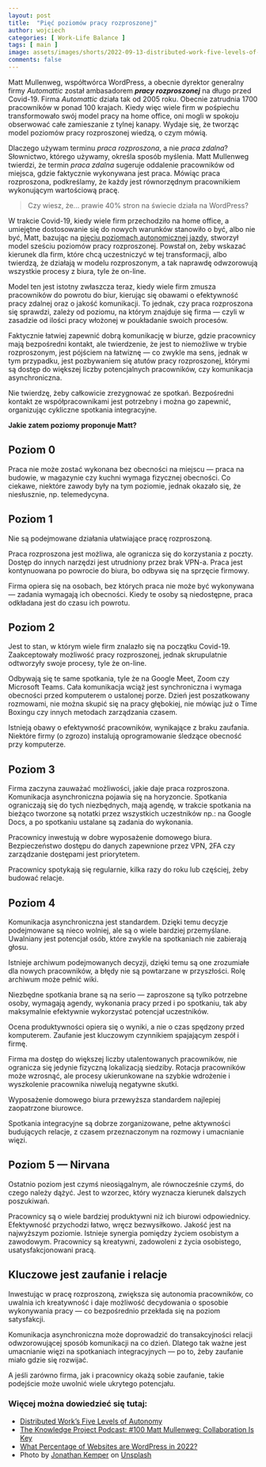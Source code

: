 ```yaml
---
layout: post
title:  "Pięć poziomów pracy rozproszonej"
author: wojciech
categories: [ Work-Life Balance ]
tags: [ main ]
image: assets/images/shorts/2022-09-13-distributed-work-five-levels-of-autonomy.jpg
comments: false
---
```


Matt Mullenweg, współtwórca WordPress, a obecnie dyrektor generalny firmy _Automattic_ został ambasadorem _**pracy
rozproszonej**_ na długo przed Covid-19. Firma _Automattic_ działa tak od 2005 roku. Obecnie
zatrudnia 1700 pracowników w ponad 100 krajach. Kiedy więc wiele firm w pośpiechu transformowało swój model pracy na
home office, oni mogli w spokoju obserwować całe zamieszanie z tylnej kanapy. Wydaje się, że tworząc model poziomów
pracy rozproszonej wiedzą, o czym mówią.

Dlaczego używam terminu _praca rozproszona_, a nie _praca zdalna_? Słownictwo, którego używamy, określa sposób myślenia.
Matt Mullenweg twierdzi, że termin _praca zdalna_ sugeruje oddalenie pracowników od miejsca, gdzie faktycznie wykonywana
jest praca. Mówiąc praca rozproszona, podkreślamy, że każdy jest równorzędnym pracownikiem wykonującym wartościową
pracę.

> Czy wiesz, że... prawie 40% stron na świecie działa na WordPress?

W trakcie Covid-19, kiedy wiele firm przechodziło na home office, a umiejętne dostosowanie się do nowych warunków
stanowiło o być, albo nie być, Matt, bazując na
[pięciu poziomach autonomicznej jazdy](https://www.truecar.com/blog/5-levels-autonomous-vehicles/), stworzył model
sześciu poziomów pracy rozproszonej. Powstał on, żeby wskazać kierunek dla firm, które chcą uczestniczyć w tej
transformacji, albo twierdzą, że działają w modelu rozproszonym, a tak naprawdę odwzorowują wszystkie procesy z biura,
tyle że on-line.

Model ten jest istotny zwłaszcza teraz, kiedy wiele firm zmusza pracowników do powrotu do biur, kierując się obawami o
efektywność pracy zdalnej oraz o jakość komunikacji. To jednak, czy praca rozproszona się sprawdzi, zależy od poziomu,
na którym znajduje się firma — czyli w zasadzie od ilości pracy włożonej w poukładanie swoich procesów.

Faktycznie łatwiej zapewnić dobrą komunikację w biurze, gdzie pracownicy mają bezpośredni kontakt, ale twierdzenie, że
jest to niemożliwe w trybie rozproszonym, jest pójściem na łatwiznę — co zwykle ma sens, jednak w tym przypadku, jest
pozbywaniem się atutów pracy rozproszonej, którymi są dostęp do większej liczby potencjalnych pracowników, czy
komunikacja asynchroniczna.

Nie twierdzę, żeby całkowicie zrezygnować ze spotkań. Bezpośredni kontakt ze współpracownikami jest potrzebny i można go
zapewnić, organizując cykliczne spotkania integracyjne.

**Jakie zatem poziomy proponuje Matt?**

## Poziom 0

Praca nie może zostać wykonana bez obecności na miejscu — praca na budowie, w magazynie czy kuchni wymaga fizycznej
obecności. Co ciekawe, niektóre zawody były na tym poziomie, jednak okazało się, że niesłusznie, np. telemedycyna.

## Poziom 1

Nie są podejmowane działania ułatwiające pracę rozproszoną.

Praca rozproszona jest możliwa, ale ogranicza się do korzystania z poczty. Dostęp do innych narzędzi jest
utrudniony przez brak VPN-a. Praca jest kontynuowana po powrocie do biura, bo odbywa się na sprzęcie firmowy.

Firma opiera się na osobach, bez których praca nie może być wykonywana — zadania wymagają ich obecności.
Kiedy te osoby są niedostępne, praca odkładana jest do czasu ich powrotu.

## Poziom 2

Jest to stan, w którym wiele firm znalazło się na początku Covid-19. Zaakceptowały możliwość pracy rozproszonej, jednak
skrupulatnie odtworzyły swoje procesy, tyle że on-line.

Odbywają się te same spotkania, tyle że na Google Meet, Zoom czy Microsoft Teams. Cała komunikacja wciąż jest
synchroniczna i wymaga obecności przed komputerem o ustalonej porze.
Dzień jest poszatkowany rozmowami, nie można skupić się na pracy głębokiej, nie mówiąc już o Time Boxingu czy innych
metodach zarządzania czasem.

Istnieją obawy o efektywność pracowników, wynikające z braku zaufania. Niektóre firmy (o zgrozo) instalują
oprogramowanie śledzące obecność przy komputerze.

## Poziom 3

Firma zaczyna zauważać możliwości, jakie daje praca rozproszona. Komunikacja asynchroniczna pojawia się na horyzoncie.
Spotkania ograniczają się do tych niezbędnych, mają agendę, w trakcie spotkania na bieżąco tworzone są notatki przez
wszystkich uczestników np.: na Google Docs, a po spotkaniu ustalane są zadania do wykonania.

Pracownicy inwestują w dobre wyposażenie domowego biura. Bezpieczeństwo dostępu do danych zapewnione przez VPN, 2FA czy
zarządzanie dostępami jest priorytetem.

Pracownicy spotykają się regularnie, kilka razy do roku lub częściej, żeby budować relacje.

## Poziom 4

Komunikacja asynchroniczna jest standardem. Dzięki temu decyzje podejmowane są nieco wolniej, ale są o
wiele bardziej przemyślane. Uwalniany jest potencjał osób, które zwykle na spotkaniach nie zabierają głosu.

Istnieje archiwum podejmowanych decyzji, dzięki temu są one zrozumiałe dla nowych pracowników, a błędy nie są
powtarzane w przyszłości. Rolę archiwum może pełnić wiki.

Niezbędne spotkania brane są na serio — zaproszone są tylko potrzebne osoby, wymagają agendy, wykonania pracy przed i po
spotkaniu, tak aby maksymalnie efektywnie wykorzystać potencjał uczestników.

Ocena produktywności opiera się o wyniki, a nie o czas spędzony przed komputerem. Zaufanie jest kluczowym
czynnikiem spajającym zespół i firmę.

Firma ma dostęp do większej liczby utalentowanych pracowników, nie ogranicza się jedynie fizyczną lokalizacją siedziby.
Rotacja pracowników może wzrosnąć, ale procesy ukierunkowane na szybkie wdrożenie i wyszkolenie pracownika
niwelują negatywne skutki.

Wyposażenie domowego biura przewyższa standardem najlepiej zaopatrzone biurowce.

Spotkania integracyjne są dobrze zorganizowane, pełne aktywności budujących relacje, z czasem przeznaczonym na rozmowy i
umacnianie więzi.

## Poziom 5 — Nirvana

Ostatnio poziom jest czymś nieosiągalnym, ale równocześnie czymś, do czego należy dążyć. Jest to wzorzec, który
wyznacza kierunek dalszych poszukiwań.

Pracownicy są o wiele bardziej produktywni niż ich biurowi odpowiednicy. Efektywność
przychodzi łatwo, wręcz bezwysiłkowo. Jakość jest na najwyższym poziomie. Istnieje synergia pomiędzy życiem osobistym a
zawodowym. Pracownicy są kreatywni, zadowoleni z życia osobistego, usatysfakcjonowani pracą.

## Kluczowe jest zaufanie i relacje

Inwestując w pracę rozproszoną, zwiększa się autonomia pracowników, co uwalnia ich kreatywność i daje możliwość
decydowania o sposobie wykonywania pracy — co bezpośrednio przekłada się na poziom satysfakcji.

Komunikacja asynchroniczna może doprowadzić do transakcyjności relacji odwzorowującej sposób komunikacji na co dzień.
Dlatego tak ważne jest umacnianie więzi na spotkaniach integracyjnych — po to, żeby zaufanie miało gdzie się rozwijać.

A jeśli zarówno firma, jak i pracownicy okażą sobie zaufanie, takie podejście może uwolnić wiele ukrytego potencjału.

### Więcej można dowiedzieć się tutaj:

- [Distributed Work’s Five Levels of Autonomy](https://ma.tt/2020/04/five-levels-of-autonomy/)
- [The Knowledge Project Podcast: #100 Matt Mullenweg: Collaboration Is Key](https://open.spotify.com/episode/0qRrtuq9yVEZZDraEWORgm)
- [What Percentage of Websites are WordPress in 2022?](https://techjury.net/blog/percentage-of-wordpress-websites/)
- Photo by <a href="https://unsplash.com/@jupp?utm_source=unsplash&utm_medium=referral&utm_content=creditCopyText">
  Jonathan Kemper</a>
  on <a href="https://unsplash.com/s/photos/remote-work?utm_source=unsplash&utm_medium=referral&utm_content=creditCopyText">
  Unsplash</a>